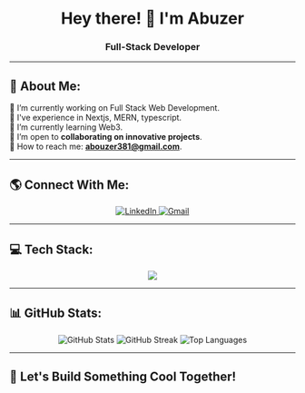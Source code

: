 <h1 align="center">Hey there! 👋 I'm Abuzer</h1>
<h3 align="center">Full-Stack Developer</h3>

---

##  🚀  About Me:
🔭 I’m currently working on Full Stack Web Development.<br> 🎯 I've experience in Nextjs, MERN, typescript. <br>🌱 I’m currently learning Web3.<br>🐞 I’m open to **collaborating on innovative projects**.<br> 📩 How to reach me: **abouzer381@gmail.com**.

---

## 🌎 Connect With Me:
<p align="center"> 
  <a href="https://www.linkedin.com/in/abuzerzia" target="_blank"> 
    <img src="https://img.shields.io/badge/LinkedIn-%230077B5.svg?style=for-the-badge&logo=linkedin&logoColor=white" alt="LinkedIn" /> 
  </a> 
  
  <a href="mailto:abouzer381@gmail.com" target="_blank"> 
    <img src="https://img.shields.io/badge/Gmail-D14836?style=for-the-badge&logo=gmail&logoColor=white" alt="Gmail" />
  </a>
</p>

---

## 💻 Tech Stack:

<p align="center">
  <img src="https://skillicons.dev/icons?i=aws,docker,js,typescript,nextjs,react,nodejs,express,mongodb,postgres,prisma,css,tailwindcss,netlify,vercel,python,java,cpp,git,linux" />
</p>

---

## 📊 GitHub Stats:
<p align="center">
   <img src="https://github-readme-stats.vercel.app/api?username=abuzerexe&show_icons=true&theme=radical&include_all_commits=false&count_private=true" alt="GitHub Stats" />
  <img src="https://github-readme-streak-stats.herokuapp.com/?user=abuzerexe&theme=radical" alt="GitHub Streak" />
  <img src="https://github-readme-stats.vercel.app/api/top-langs/?username=abuzerexe&layout=compact&theme=radical&include_all_commits=true&count_private=true" alt="Top Languages" />
</p>

---

## 🚀 Let's Build Something Cool Together!

